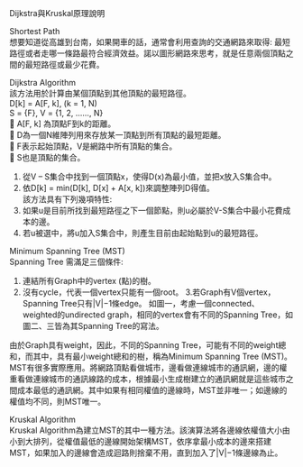 Dijkstra與Kruskal原理說明  
  
Shortest Path  
想要知道從高雄到台南，如果開車的話，通常會利用查詢的交通網路來取得: 最短路徑或者走哪一條路最符合經濟效益。諾以圖形網路來思考，就是任意兩個頂點之間的最短路徑或最少花費。
  
Dijkstra Algorithm  
該方法用於計算由某個頂點到其他頂點的最短路徑。  
D[k] = A[F, k], (k = 1, N)  
S = {F}, V = {1, 2, ……, N}  
	A[F, k] 為頂點F到k的距離。  
	D為一個N維陣列用來存放某一頂點到所有頂點的最短距離。  
	F表示起始頂點，V是網路中所有頂點的集合。  
	S也是頂點的集合。   
1.	從V – S集合中找到一個頂點x，使得D(x)為最小值，並把x放入S集合中。  
2.	依D[k] = min(D[k], D[x] + A[x, k])來調整陣列D得值。  
該方法具有下列幾項特性:  
1.	如果u是目前所找到最短路徑之下一個節點，則u必屬於V-S集合中最小花費成本的邊。 
2.	若u被選中，將u加入S集合中，則產生目前由起始點到u的最短路徑。
  
Minimum Spanning Tree (MST)  
Spanning Tree 需滿足三個條件:   
1. 連結所有Graph中的vertex (點)的樹。
2. 沒有cycle，代表一個vertex只能有一個root。
3.若Graph有V個vertex，Spanning Tree只有|V|−1條edge。
如圖一，考慮一個connected、weighted的undirected graph，相同的vertex會有不同的Spanning Tree，如圖二、三皆為其Spanning Tree的寫法。
   
由於Graph具有weight，因此，不同的Spanning Tree，可能有不同的weight總和，而其中，具有最小weight總和的樹，稱為Minimum Spanning Tree (MST)。MST有很多實際應用。將網路頂點看做城市，邊看做連線城市的通訊網，邊的權重看做連線城市的通訊線路的成本，根據最小生成樹建立的通訊網就是這些城市之間成本最低的通訊網。其中如果有相同權值的邊線時，MST並非唯一；如邊線的權值均不同，則MST唯一。
  
Kruskal Algorithm  
Kruskal Algorithm為建立MST的其中一種方法。該演算法將各邊線依權值大小由小到大排列，從權值最低的邊線開始架構MST，依序拿最小成本的邊來搭建MST，如果加入的邊線會造成迴路則捨棄不用，直到加入了|V|−1條邊線為止。
  
  

